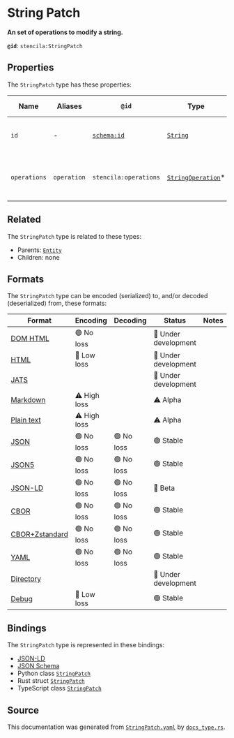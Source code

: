 # String Patch

**An set of operations to modify a string.**

**`@id`**: `stencila:StringPatch`

## Properties

The `StringPatch` type has these properties:

| Name         | Aliases     | `@id`                                | Type                                                                                                                 | Description                                 | Inherited from                                                                                   |
| ------------ | ----------- | ------------------------------------ | -------------------------------------------------------------------------------------------------------------------- | ------------------------------------------- | ------------------------------------------------------------------------------------------------ |
| `id`         | -           | [`schema:id`](https://schema.org/id) | [`String`](https://github.com/stencila/stencila/blob/main/docs/reference/schema/data/string.md)                      | The identifier for this item.               | [`Entity`](https://github.com/stencila/stencila/blob/main/docs/reference/schema/other/entity.md) |
| `operations` | `operation` | `stencila:operations`                | [`StringOperation`](https://github.com/stencila/stencila/blob/main/docs/reference/schema/edits/string-operation.md)* | The operations to be applied to the string. | -                                                                                                |

## Related

The `StringPatch` type is related to these types:

- Parents: [`Entity`](https://github.com/stencila/stencila/blob/main/docs/reference/schema/other/entity.md)
- Children: none

## Formats

The `StringPatch` type can be encoded (serialized) to, and/or decoded (deserialized) from, these formats:

| Format                                                                                               | Encoding     | Decoding  | Status              | Notes |
| ---------------------------------------------------------------------------------------------------- | ------------ | --------- | ------------------- | ----- |
| [DOM HTML](https://github.com/stencila/stencila/blob/main/docs/reference/formats/dom.html.md)        | 🟢 No loss    |           | 🚧 Under development |       |
| [HTML](https://github.com/stencila/stencila/blob/main/docs/reference/formats/html.md)                | 🔷 Low loss   |           | 🚧 Under development |       |
| [JATS](https://github.com/stencila/stencila/blob/main/docs/reference/formats/jats.md)                |              |           | 🚧 Under development |       |
| [Markdown](https://github.com/stencila/stencila/blob/main/docs/reference/formats/markdown.md)        | ⚠️ High loss |           | ⚠️ Alpha            |       |
| [Plain text](https://github.com/stencila/stencila/blob/main/docs/reference/formats/text.md)          | ⚠️ High loss |           | ⚠️ Alpha            |       |
| [JSON](https://github.com/stencila/stencila/blob/main/docs/reference/formats/json.md)                | 🟢 No loss    | 🟢 No loss | 🟢 Stable            |       |
| [JSON5](https://github.com/stencila/stencila/blob/main/docs/reference/formats/json5.md)              | 🟢 No loss    | 🟢 No loss | 🟢 Stable            |       |
| [JSON-LD](https://github.com/stencila/stencila/blob/main/docs/reference/formats/jsonld.md)           | 🟢 No loss    | 🟢 No loss | 🔶 Beta              |       |
| [CBOR](https://github.com/stencila/stencila/blob/main/docs/reference/formats/cbor.md)                | 🟢 No loss    | 🟢 No loss | 🟢 Stable            |       |
| [CBOR+Zstandard](https://github.com/stencila/stencila/blob/main/docs/reference/formats/cbor.zstd.md) | 🟢 No loss    | 🟢 No loss | 🟢 Stable            |       |
| [YAML](https://github.com/stencila/stencila/blob/main/docs/reference/formats/yaml.md)                | 🟢 No loss    | 🟢 No loss | 🟢 Stable            |       |
| [Directory](https://github.com/stencila/stencila/blob/main/docs/reference/formats/directory.md)      |              |           | 🚧 Under development |       |
| [Debug](https://github.com/stencila/stencila/blob/main/docs/reference/formats/debug.md)              | 🔷 Low loss   |           | 🟢 Stable            |       |

## Bindings

The `StringPatch` type is represented in these bindings:

- [JSON-LD](https://stencila.org/StringPatch.jsonld)
- [JSON Schema](https://stencila.org/StringPatch.schema.json)
- Python class [`StringPatch`](https://github.com/stencila/stencila/blob/main/python/python/stencila/types/string_patch.py)
- Rust struct [`StringPatch`](https://github.com/stencila/stencila/blob/main/rust/schema/src/types/string_patch.rs)
- TypeScript class [`StringPatch`](https://github.com/stencila/stencila/blob/main/ts/src/types/StringPatch.ts)

## Source

This documentation was generated from [`StringPatch.yaml`](https://github.com/stencila/stencila/blob/main/schema/StringPatch.yaml) by [`docs_type.rs`](https://github.com/stencila/stencila/blob/main/rust/schema-gen/src/docs_type.rs).